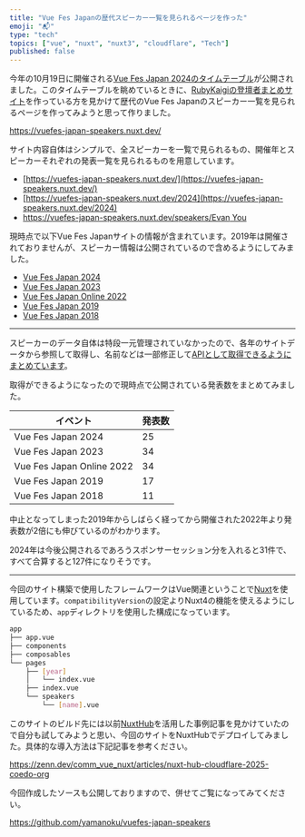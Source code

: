 ```yaml
---
title: "Vue Fes Japanの歴代スピーカー一覧を見られるページを作った"
emoji: "📬"
type: "tech"
topics: ["vue", "nuxt", "nuxt3", "cloudflare", "Tech"]
published: false
---
```


今年の10月19日に開催される[Vue Fes Japan 2024のタイムテーブル](https://vuefes.jp/2024/#timetable)が公開されました。このタイムテーブルを眺めているときに、[RubyKaigiの登壇者まとめサイト](https://imaizumimr.hatenablog.com/entry/2024/08/20/204241)を作っている方を見かけて歴代のVue Fes Japanのスピーカー一覧を見られるページを作ってみようと思って作りました。

https://vuefes-japan-speakers.nuxt.dev/

サイト内容自体はシンプルで、全スピーカーを一覧で見られるもの、開催年とスピーカーそれぞれの発表一覧を見られるものを用意しています。

- [https://vuefes-japan-speakers.nuxt.dev/](https://vuefes-japan-speakers.nuxt.dev/)
- [https://vuefes-japan-speakers.nuxt.dev/2024](https://vuefes-japan-speakers.nuxt.dev/2024)
- [https://vuefes-japan-speakers.nuxt.dev/speakers/Evan You](https://vuefes-japan-speakers.nuxt.dev/speakers/Evan%20You)

現時点で以下Vue Fes Japanサイトの情報が含まれています。2019年は開催されておりませんが、スピーカー情報は公開されているので含めるようにしてみました。

- [Vue Fes Japan 2024](https://vuefes.jp/2024/)
- [Vue Fes Japan 2023](https://vuefes.jp/2023/)
- [Vue Fes Japan Online 2022](https://vuefes.jp/2022/)
- [Vue Fes Japan 2019](https://vuefes.jp/2019/)
- [Vue Fes Japan 2018](https://vuefes.jp/2018/)

---
スピーカーのデータ自体は特段一元管理されていなかったので、各年のサイトデータから参照して取得し、名前などは一部修正して[APIとして取得できるようにまとめています](https://github.com/yamanoku/vuefes-japan-speakers/blob/6b31cabb9a8d13b50fc88267d46e37ae5ed862fc/server/api/speakers.ts)。

取得ができるようになったので現時点で公開されている発表数をまとめてみました。

| イベント | 発表数 |
| --- | --- |
| Vue Fes Japan 2024 | 25 |
| Vue Fes Japan 2023 | 34 |
| Vue Fes Japan Online 2022 | 34 |
| Vue Fes Japan 2019 | 17 |
| Vue Fes Japan 2018 | 11 |

中止となってしまった2019年からしばらく経ってから開催された2022年より発表数が2倍にも伸びているのがわかります。

2024年は今後公開されるであろうスポンサーセッション分を入れると31件で、すべて合算すると127件になりそうです。

---

今回のサイト構築で使用したフレームワークはVue関連ということで[Nuxt](https://nuxt.com/)を使用しています。`compatibilityVersion`の設定よりNuxt4の機能を使えるようにしているため、`app`ディレクトリを使用した構成になっています。

```sh
app
├── app.vue
├── components
├── composables
└── pages
    ├── [year]
    │   └── index.vue
    ├── index.vue
    └── speakers
        └── [name].vue
```

このサイトのビルド先には以前[NuxtHub](https://hub.nuxt.com/)を活用した事例記事を見かけていたので自分も試してみようと思い、今回のサイトをNuxtHubでデプロイしてみました。具体的な導入方法は下記記事を参考ください。

https://zenn.dev/comm_vue_nuxt/articles/nuxt-hub-cloudflare-2025-coedo-org

今回作成したソースも公開しておりますので、併せてご覧になってみてください。

https://github.com/yamanoku/vuefes-japan-speakers

